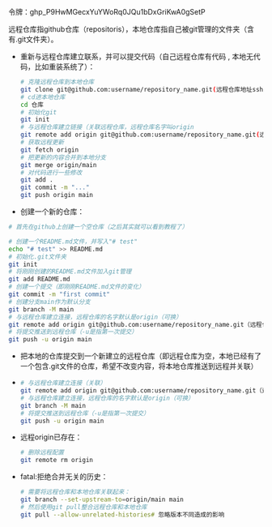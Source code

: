 令牌：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

远程仓库指github仓库（repositoris），本地仓库指自己被git管理的文件夹（含有.git文件夹）。

+ 重新与远程仓库建立联系，并可以提交代码（自己远程仓库有代码 , 本地无代码，比如重装系统了）：
  
  ```bash
  # 克隆远程仓库到本地仓库
  git clone git@github.com:username/repository_name.git(远程仓库地址ssh）
  # cd进本地仓库
  cd 仓库
  # 初始化git
  git init
  # 与远程仓库建立链接（关联远程仓库，远程仓库名字叫origin
  git remote add origin git@github.com:username/repository_name.git(远程仓库地址ssh)
  # 获取远程更新
  git fetch origin
  # 把更新的内容合并到本地分支
  git merge origin/main
  # 对代码进行一些修改
  git add .
  git commit -m "..."
  git push origin main
  ```

+  创建一个新的仓库：
  
  ```bash
  # 首先在github上创建一个空仓库（之后其实就可以看到教程了）
  
  # 创建一个README.md文件，并写入"# test"
  echo "# test" >> README.md 
  # 初始化.git文件夹
  git init
  # 将刚刚创建的README.md文件加入git管理
  git add README.md 
  # 创建一个提交（即刚刚README.md文件的变化）
  git commit -m "first commit" 
  # 创建分支main作为默认分支
  git branch -M main
  # 与远程仓库建立连接，远程仓库的名字默认是origin（可换）
  git remote add origin git@github.com:username/repository_name.git（远程仓库地址ssh）
  # 将提交推送到远程仓库（-u是指第一次提交）
  git push -u origin main
  ```
  
+ 把本地的仓库提交到一个新建立的远程仓库（即远程仓库为空，本地已经有了一个包含.git文件的仓库，希望不改变内容，将本地仓库推送到远程并关联）

+ ```bash
  # 与远程仓库建立连接（关联）
  git remote add origin git@github.com:username/repository_name.git（远程仓库地址ssh）
  # 与远程仓库建立连接，远程仓库的名字默认是origin（可换）
  git branch -M main
  # 将提交推送到远程仓库（-u是指第一次提交）
  git push -u origin main
  ```

+ 远程origin已存在：
  
  ```bash
  # 删除远程配置
  git remote rm origin
  ```

+ fatal:拒绝合并无关的历史：
  
  ```bash
  # 需要将远程仓库和本地仓库关联起来：
  git branch --set-upstream-to=origin/main main
  # 然后使用git pull整合远程仓库和本地仓库
  git pull --allow-unrelated-histories# 忽略版本不同造成的影响
  ```
